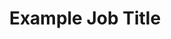 ---
title: 'Example Job Title'
company: 'Example Company'
startDate: '2016'
endDate: '2017'
description: 'Description'
technology: 'Technologies used'
---
